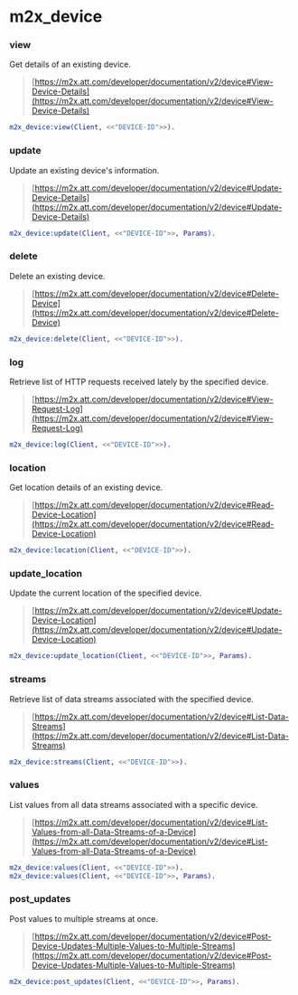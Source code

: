 # m2x_device

### view
Get details of an existing device.
> [https://m2x.att.com/developer/documentation/v2/device#View-Device-Details](https://m2x.att.com/developer/documentation/v2/device#View-Device-Details)

```erlang
m2x_device:view(Client, <<"DEVICE-ID">>).
```

### update
Update an existing device's information.
> [https://m2x.att.com/developer/documentation/v2/device#Update-Device-Details](https://m2x.att.com/developer/documentation/v2/device#Update-Device-Details)

```erlang
m2x_device:update(Client, <<"DEVICE-ID">>, Params).
```

### delete
Delete an existing device.
> [https://m2x.att.com/developer/documentation/v2/device#Delete-Device](https://m2x.att.com/developer/documentation/v2/device#Delete-Device)

```erlang
m2x_device:delete(Client, <<"DEVICE-ID">>).
```

### log
Retrieve list of HTTP requests received lately by the specified device.
> [https://m2x.att.com/developer/documentation/v2/device#View-Request-Log](https://m2x.att.com/developer/documentation/v2/device#View-Request-Log)

```erlang
m2x_device:log(Client, <<"DEVICE-ID">>).
```

### location
Get location details of an existing device.
> [https://m2x.att.com/developer/documentation/v2/device#Read-Device-Location](https://m2x.att.com/developer/documentation/v2/device#Read-Device-Location)

```erlang
m2x_device:location(Client, <<"DEVICE-ID">>).
```

### update_location
Update the current location of the specified device.
> [https://m2x.att.com/developer/documentation/v2/device#Update-Device-Location](https://m2x.att.com/developer/documentation/v2/device#Update-Device-Location)

```erlang
m2x_device:update_location(Client, <<"DEVICE-ID">>, Params).
```

### streams
Retrieve list of data streams associated with the specified device.
> [https://m2x.att.com/developer/documentation/v2/device#List-Data-Streams](https://m2x.att.com/developer/documentation/v2/device#List-Data-Streams)

```erlang
m2x_device:streams(Client, <<"DEVICE-ID">>).
```

### values
List values from all data streams associated with a specific device.
> [https://m2x.att.com/developer/documentation/v2/device#List-Values-from-all-Data-Streams-of-a-Device](https://m2x.att.com/developer/documentation/v2/device#List-Values-from-all-Data-Streams-of-a-Device)

```erlang
m2x_device:values(Client, <<"DEVICE-ID">>).
m2x_device:values(Client, <<"DEVICE-ID">>, Params).
```

### post_updates
Post values to multiple streams at once.
> [https://m2x.att.com/developer/documentation/v2/device#Post-Device-Updates-Multiple-Values-to-Multiple-Streams](https://m2x.att.com/developer/documentation/v2/device#Post-Device-Updates-Multiple-Values-to-Multiple-Streams)

```erlang
m2x_device:post_updates(Client, <<"DEVICE-ID">>, Params).
```
